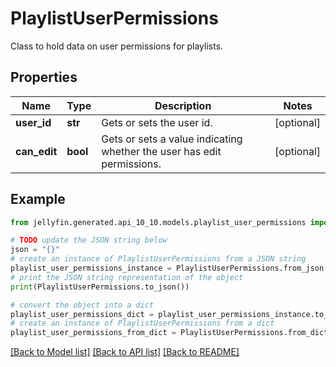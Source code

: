 # PlaylistUserPermissions

Class to hold data on user permissions for playlists.

## Properties

Name | Type | Description | Notes
------------ | ------------- | ------------- | -------------
**user_id** | **str** | Gets or sets the user id. | [optional] 
**can_edit** | **bool** | Gets or sets a value indicating whether the user has edit permissions. | [optional] 

## Example

```python
from jellyfin.generated.api_10_10.models.playlist_user_permissions import PlaylistUserPermissions

# TODO update the JSON string below
json = "{}"
# create an instance of PlaylistUserPermissions from a JSON string
playlist_user_permissions_instance = PlaylistUserPermissions.from_json(json)
# print the JSON string representation of the object
print(PlaylistUserPermissions.to_json())

# convert the object into a dict
playlist_user_permissions_dict = playlist_user_permissions_instance.to_dict()
# create an instance of PlaylistUserPermissions from a dict
playlist_user_permissions_from_dict = PlaylistUserPermissions.from_dict(playlist_user_permissions_dict)
```
[[Back to Model list]](README.md#documentation-for-models) [[Back to API list]](README.md#documentation-for-api-endpoints) [[Back to README]](README.md)



